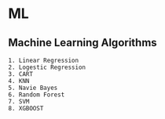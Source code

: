 # ML
## Machine Learning Algorithms
	1. Linear Regression
	2. Logestic Regression
	3. CART
	4. KNN
	5. Navie Bayes
	6. Random Forest
	7. SVM
	8. XGBOOST
